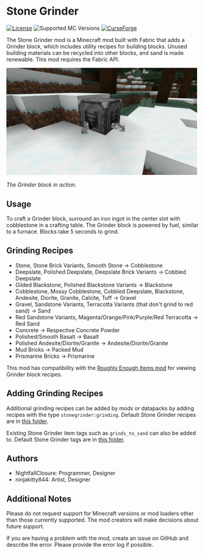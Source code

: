 # Stone Grinder
[![License](https://img.shields.io/github/license/adenprince/stone-grinder-mod-fabric)](https://github.com/adenprince/stone-grinder-mod-fabric/blob/1.19/LICENSE.txt)
![Supported MC Versions](https://img.shields.io/badge/Supported%20MC%20Versions-1.19.2-brightgreen)
[![CurseForge](https://cf.way2muchnoise.eu/full_stone-grinder_downloads.svg)](https://www.curseforge.com/minecraft/mc-mods/stone-grinder)

The Stone Grinder mod is a Minecraft mod built with Fabric that adds a Grinder block, which includes utility recipes for building blocks. Unused building materials can be recycled into other blocks, and sand is made renewable. This mod requires the Fabric API.

<img src="img/grinder_block_screenshot.png" title="Grinder Block Screenshot" width="500">

*The Grinder block in action.*

## Usage
To craft a Grinder block, surround an iron ingot in the center slot with cobblestone in a crafting table. The Grinder block is powered by fuel, similar to a furnace. Blocks take 5 seconds to grind.

## Grinding Recipes
- Stone, Stone Brick Variants, Smooth Stone -> Cobblestone
- Deepslate, Polished Deepslate, Deepslate Brick Variants -> Cobbled Deepslate
- Gilded Blackstone, Polished Blackstone Variants -> Blackstone
- Cobblestone, Mossy Cobblestone, Cobbled Deepslate, Blackstone, Andesite, Diorite, Granite, Calcite, Tuff -> Gravel
- Gravel, Sandstone Variants, Terracotta Variants (that don't grind to red sand) -> Sand
- Red Sandstone Variants, Magenta/Orange/Pink/Purple/Red Terracotta -> Red Sand
- Concrete -> Respective Concrete Powder
- Polished/Smooth Basalt -> Basalt
- Polished Andesite/Diorite/Granite -> Andesite/Diorite/Granite
- Mud Bricks -> Packed Mud
- Prismarine Bricks -> Prismarine

This mod has compatibility with the [Roughly Enough Items mod](https://www.curseforge.com/minecraft/mc-mods/roughly-enough-items) for viewing Grinder block recipes.

## Adding Grinding Recipes
Additional grinding recipes can be added by mods or datapacks by adding recipes with the type `stonegrinder:grinding`. Default Stone Grinder recipes are in [this folder](src/main/resources/data/stonegrinder/recipes).

Existing Stone Grinder item tags such as `grinds_to_sand` can also be added to. Default Stone Grinder tags are in [this folder](src/main/resources/data/stonegrinder/tags/items).

## Authors
- NightfallClosure: Programmer, Designer
- ninjakitty844: Artist, Designer

## Additional Notes
Please do not request support for Minecraft versions or mod loaders other than those currently supported. The mod creators will make decisions about future support.

If you are having a problem with the mod, create an issue on GitHub and describe the error. Please provide the error log if possible.